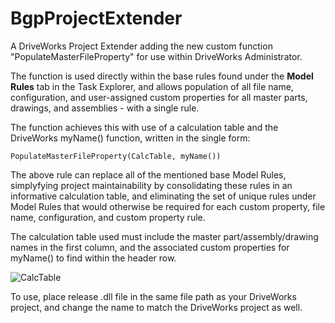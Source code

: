 # BgpProjectExtender

A DriveWorks Project Extender adding the new custom function "PopulateMasterFileProperty" for use within DriveWorks Administrator. 

The function is used directly within the base rules found under the **Model Rules** tab in the Task Explorer, and allows population of all file name, configuration, and user-assigned custom properties for all master parts, drawings, and assemblies - with a single rule. 

The function achieves this with use of a calculation table and the DriveWorks myName() function, written in the single form: 

`PopulateMasterFileProperty(CalcTable, myName())`

The above rule can replace all of the mentioned base Model Rules, simplyfying project maintainability by consolidating these rules in an informative calculation table, and eliminating the set of unique rules under Model Rules that would otherwise be required for each custom property, file name, configuration, and custom property rule.

The calculation table used must include the master part/assembly/drawing names in the first column, and the associated custom properties for myName() to find within the header row.

![CalcTable](https://user-images.githubusercontent.com/43711346/90264322-eb857a80-de1e-11ea-9e3f-966d881bb909.png)

To use, place release .dll file in the same file path as your DriveWorks project, and change the name to match the DriveWorks project as well.

